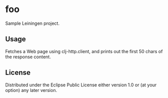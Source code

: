 # foo

Sample Leiningen project.

## Usage

Fetches a Web page using clj-http.client, and prints out the first 50 chars of the response content.

## License

Distributed under the Eclipse Public License either version 1.0 or (at your option) any later version.
